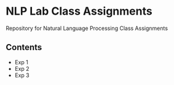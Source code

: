 # NLP Lab Class Assignments

Repository for Natural Language Processing Class Assignments

## Contents
- Exp 1
- Exp 2
- Exp 3
